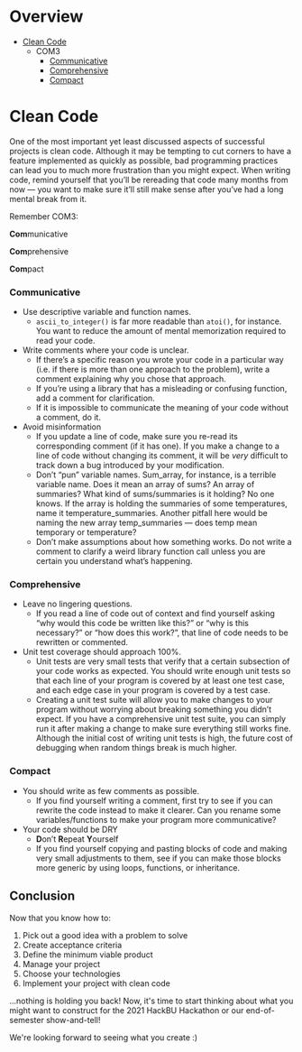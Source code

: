 # Overview
* [Clean Code](#clean-code)
  * COM3
    * [Communicative](#communicative)
    * [Comprehensive](#comprehensive)
    * [Compact](#compact)

# Clean Code
One of the most important yet least discussed aspects of successful projects is clean code. Although it may be tempting to cut corners to have a feature implemented as quickly as possible, bad programming practices can lead you to much more frustration than you might expect. When writing code, remind yourself that you’ll be rereading that code many months from now — you want to make sure it’ll still make sense after you’ve had a long mental break from it.

Remember COM3:

**Com**municative

**Com**prehensive

**Com**pact

### Communicative
* Use descriptive variable and function names. 
    * `ascii_to_integer()` is far more readable than `atoi()`, for instance. You want to reduce the amount of mental memorization required to read your code.
* Write comments where your code is unclear. 
    * If there’s a specific reason you wrote your code in a particular way (i.e. if there is more than one approach to the problem), write a comment explaining why you chose that approach.
    * If you’re using a library that has a misleading or confusing function, add a comment for clarification.
    * If it is impossible to communicate the meaning of your code without a comment, do it.
* Avoid misinformation
    * If you update a line of code, make sure you re-read its corresponding comment (if it has one). If you make a change to a line of code without changing its comment, it will be *very* difficult to track down a bug introduced by your modification.
    * Don’t “pun” variable names. Sum_array, for instance, is a terrible variable name. Does it mean an array of sums? An array of summaries? What kind of sums/summaries is it holding? No one knows. If the array is holding the summaries of some temperatures, name it temperature_summaries. Another pitfall here would be naming the new array temp_summaries — does temp mean temporary or temperature? 
    * Don’t make assumptions about how something works. Do not write a comment to clarify a weird library function call unless you are certain you understand what’s happening.

### Comprehensive
* Leave no lingering questions.
    * If you read a line of code out of context and find yourself asking “why would this code be written like this?” or “why is this necessary?” or “how does this work?”, that line of code needs to be rewritten or commented.
* Unit test coverage should approach 100%.
    * Unit tests are very small tests that verify that a certain subsection of your code works as expected. You should write enough unit tests so that each line of your program is covered by at least one test case, and each edge case in your program is covered by a test case.
    * Creating a unit test suite will allow you to make changes to your program without worrying about breaking something you didn’t expect. If you have a comprehensive unit test suite, you can simply run it after making a change to make sure everything still works fine. Although the initial cost of writing unit tests is high, the future cost of debugging when random things break is much higher.

### Compact
* You should write as few comments as possible.
    * If you find yourself writing a comment, first try to see if you can rewrite the code instead to make it clearer. Can you rename some variables/functions to make your program more communicative?
* Your code should be DRY
    * **D**on’t **R**epeat **Y**ourself
    * If you find yourself copying and pasting blocks of code and making very small adjustments to them, see if you can make those blocks more generic by using loops, functions, or inheritance.

## Conclusion

Now that you know how to:

1. Pick out a good idea with a problem to solve
2. Create acceptance criteria
3. Define the minimum viable product
4. Manage your project
5. Choose your technologies
6. Implement your project with clean code

...nothing is holding you back! Now, it's time to start thinking about what you might want to construct for the 2021 HackBU Hackathon or our end-of-semester show-and-tell!

We're looking forward to seeing what you create :)
